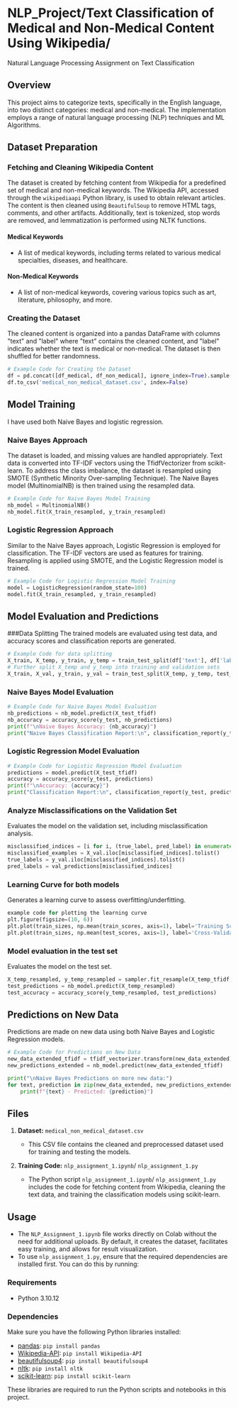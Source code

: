 # NLP_Project/Text Classification of Medical and Non-Medical Content Using Wikipedia/
Natural Language Processing Assignment on Text Classification 
## Overview
This project aims to categorize texts, specifically in the English language, into two distinct categories: medical and non-medical. The implementation employs a range of natural language processing (NLP) techniques and ML Algorithms.

## Dataset Preparation
### Fetching and Cleaning Wikipedia Content
The dataset is created by fetching content from Wikipedia for a predefined set of medical and non-medical keywords. The Wikipedia API, accessed through the `wikipediaapi` Python library, is used to obtain relevant articles. The content is then cleaned using `BeautifulSoup` to remove HTML tags, comments, and other artifacts. Additionally, text is tokenized, stop words are removed, and lemmatization is performed using NLTK functions.

#### Medical Keywords
- A list of medical keywords, including terms related to various medical specialties, diseases, and healthcare.

#### Non-Medical Keywords
- A list of non-medical keywords, covering various topics such as art, literature, philosophy, and more.

### Creating the Dataset
The cleaned content is organized into a pandas DataFrame with columns "text" and "label" where "text" contains the cleaned content, and "label" indicates whether the text is medical or non-medical. The dataset is then shuffled for better randomness.

```python
# Example Code for Creating the Dataset
df = pd.concat([df_medical, df_non_medical], ignore_index=True).sample(frac=1)
df.to_csv('medical_non_medical_dataset.csv', index=False)
```
## Model Training
I have used both Naive Bayes and logistic regression.
### Naive Bayes Approach
The dataset is loaded, and missing values are handled appropriately. Text data is converted into TF-IDF vectors using the TfidfVectorizer from scikit-learn. To address the class imbalance, the dataset is resampled using SMOTE (Synthetic Minority Over-sampling Technique). The Naive Bayes model (MultinomialNB) is then trained using the resampled data.

```python
# Example Code for Naive Bayes Model Training
nb_model = MultinomialNB()
nb_model.fit(X_train_resampled, y_train_resampled)
```
### Logistic Regression Approach
Similar to the Naive Bayes approach, Logistic Regression is employed for classification. The TF-IDF vectors are used as features for training. Resampling is applied using SMOTE, and the Logistic Regression model is trained.

```python
# Example Code for Logistic Regression Model Training
model = LogisticRegression(random_state=100)
model.fit(X_train_resampled, y_train_resampled)
```
## Model Evaluation and Predictions
###Data Splitting 
The trained models are evaluated using test data, and accuracy scores and classification reports are generated.
```python
# Example Code for data splitting 
X_train, X_temp, y_train, y_temp = train_test_split(df['text'], df['label'], test_size=0.3, random_state=100)
# Further split X_temp and y_temp into training and validation sets
X_train, X_val, y_train, y_val = train_test_split(X_temp, y_temp, test_size=0.4, random_state=100)
```
### Naive Bayes Model Evaluation
```python
# Example Code for Naive Bayes Model Evaluation
nb_predictions = nb_model.predict(X_test_tfidf)
nb_accuracy = accuracy_score(y_test, nb_predictions)
print(f"\nNaive Bayes Accuracy: {nb_accuracy}")
print("Naive Bayes Classification Report:\n", classification_report(y_test, nb_predictions))
```
### Logistic Regression Model Evaluation
```python
# Example Code for Logistic Regression Model Evaluation
predictions = model.predict(X_test_tfidf)
accuracy = accuracy_score(y_test, predictions)
print(f"\nAccuracy: {accuracy}")
print("Classification Report:\n", classification_report(y_test, predictions))
```

### Analyze Misclassifications on the Validation Set
Evaluates the model on the validation set, including misclassification analysis.
```python
misclassified_indices = [i for i, (true_label, pred_label) in enumerate(zip(y_val, val_predictions)) if true_label != pred_label]
misclassified_examples = X_val.iloc[misclassified_indices].tolist()
true_labels = y_val.iloc[misclassified_indices].tolist()
pred_labels = val_predictions[misclassified_indices]
```
### Learning Curve for both models
Generates a learning curve to assess overfitting/underfitting.
```python
example code for plotting the learning curve
plt.figure(figsize=(10, 6))
plt.plot(train_sizes, np.mean(train_scores, axis=1), label='Training Score')
plt.plot(train_sizes, np.mean(test_scores, axis=1), label='Cross-Validation Score')
```
### Model evaluation in the test set
Evaluates the model on the test set.
```python
X_temp_resampled, y_temp_resampled = sampler.fit_resample(X_temp_tfidf, y_temp)
test_predictions = nb_model.predict(X_temp_resampled)
test_accuracy = accuracy_score(y_temp_resampled, test_predictions)
```
## Predictions on New Data
Predictions are made on new data using both Naive Bayes and Logistic Regression models.

```python
# Example Code for Predictions on New Data
new_data_extended_tfidf = tfidf_vectorizer.transform(new_data_extended)
new_predictions_extended = nb_model.predict(new_data_extended_tfidf)

print("\nNaive Bayes Predictions on more new data:")
for text, prediction in zip(new_data_extended, new_predictions_extended):
    print(f"{text} - Predicted: {prediction}")
```


## Files

1. **Dataset:** `medical_non_medical_dataset.csv`
   - This CSV file contains the cleaned and preprocessed dataset used for training and testing the models.

2. **Training Code:** `nlp_assignment_1.ipynb`/ `nlp_assignment_1.py`
   - The Python script `nlp_assignment_1.ipynb`/ `nlp_assignment_1.py` includes the code for fetching content from Wikipedia, cleaning the text data, and training the classification models using scikit-learn.

## Usage
- The `NLP_Assignment_1.ipynb` file works directly on Colab without the need for additional uploads. By default, it creates the dataset, facilitates easy training, and allows for result visualization.
- To use `nlp_assignment_1.py`, ensure that the required dependencies are installed first. You can do this by running:

### Requirements

- Python 3.10.12

### Dependencies

Make sure you have the following Python libraries installed:

- [pandas](https://pandas.pydata.org/): `pip install pandas`
- [Wikipedia-API](https://pypi.org/project/Wikipedia-API/): `pip install Wikipedia-API`
- [beautifulsoup4](https://www.crummy.com/software/BeautifulSoup/bs4/doc/): `pip install beautifulsoup4`
- [nltk](https://www.nltk.org/): `pip install nltk`
- [scikit-learn](https://scikit-learn.org/stable/): `pip install scikit-learn`

These libraries are required to run the Python scripts and notebooks in this project.



